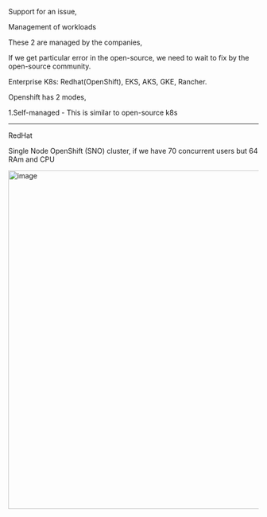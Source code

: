 Support for an issue, 

Management of workloads 

These 2 are managed by the companies, 

If we get particular error in the open-source, we need to wait to fix by the open-source community.

Enterprise K8s: Redhat(OpenShift), EKS, AKS, GKE, Rancher.

Openshift has 2 modes, 

1.Self-managed - This is similar to open-source k8s

---------------

RedHat 

Single Node OpenShift (SNO) cluster, if we have 70 concurrent users but 64 RAm and CPU

<img width="680" alt="image" src="https://github.com/user-attachments/assets/cacee92a-8ef8-4f13-89a6-8d954aeec83a">


